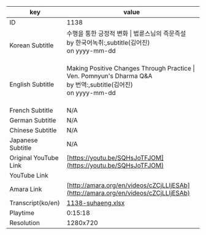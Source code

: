 |  key  |  value  |
|-------|---------|
| ID            | 1138 |
| Korean Subtitle | 수행을 통한 긍정적 변화 \| 법륜스님의 즉문즉설<br>by 한국어녹취:,subtitle(김어진)<br>on yyyy-mm-dd<br><br>|
| English Subtitle | Making Positive Changes Through Practice \| Ven. Pomnyun's Dharma Q&A<br>by 번역:,subtitle(김어진)<br>on yyyy-mm-dd<br><br>|
| French Subtitle | N/A |
| German Subtitle | N/A |
| Chinese Subtitle | N/A |
| Japanese Subtitle | N/A |
| Original YouTube Link  | [https://youtu.be/SQHsJoTFJOM](https://youtu.be/SQHsJoTFJOM) |
| YouTube Link  |  |
| Amara Link    | [http://amara.org/en/videos/cZCjLLljESAb](http://amara.org/en/videos/cZCjLLljESAb) |
| Transcript(ko/en) | [1138-suhaeng.xlsx](https://github.com/jungtosociety/dharma-qna/raw/master/sub/1138/1138-suhaeng.xlsx) |
| Playtime | 0:15:18 |
| Resolution | 1280x720|
